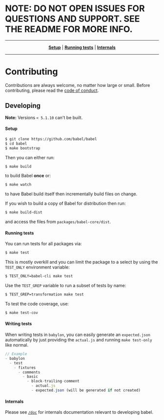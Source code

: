 # NOTE: DO NOT OPEN ISSUES FOR QUESTIONS AND SUPPORT. SEE THE README FOR MORE INFO.

----

<p align="center">
   <strong><a href="#setup">Setup</a></strong>
   |
   <strong><a href="#running-tests">Running tests</a></strong>
   |
   <strong><a href="#internals">Internals</a></strong>
</p>

----

# Contributing

Contributions are always welcome, no matter how large or small. Before
contributing, please read the
[code of conduct](https://github.com/babel/babel/blob/master/CODE_OF_CONDUCT.md).

## Developing

**Note:** Versions `< 5.1.10` can't be built.

#### Setup

```sh
$ git clone https://github.com/babel/babel
$ cd babel
$ make bootstrap
```

Then you can either run:

```sh
$ make build
```

to build Babel **once** or:

```sh
$ make watch
```

to have Babel build itself then incrementally build files on change.

If you wish to build a copy of Babel for distribution then run:

```sh
$ make build-dist
```

and access the files from `packages/babel-core/dist`.

#### Running tests

You can run tests for all packages via:

```sh
$ make test
```

This is mostly overkill and you can limit the package to a select by using the `TEST_ONLY` environment variable:

```sh
$ TEST_ONLY=babel-cli make test
```

Use the `TEST_GREP` variable to run a subset of tests by name:

```sh
$ TEST_GREP=transformation make test
```

To test the code coverage, use:

```sh
$ make test-cov
```

#### Writing tests

When writing tests in `babylon`, you can easily generate an `expected.json` automatically by just providing the `actual.js` and running `make test-only` like normal.

```js
// Example
- babylon
  - test
    - fixtures
      - comments
        - basic
          - block-trailing-comment
            - actual.js
            - expected.json (will be generated if not created)
```


#### Internals

Please see [`/doc`](/doc) for internals documentation relevant to developing babel.
